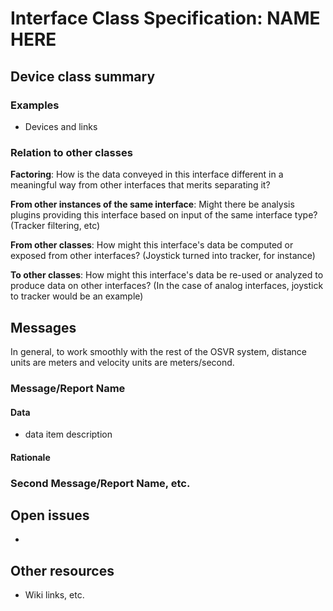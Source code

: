 # Interface Class Specification: NAME HERE

## Device class summary


### Examples
- Devices and links
	

### Relation to other classes
**Factoring**: How is the data conveyed in this interface different in a meaningful way from other interfaces that merits separating it?

**From other instances of the same interface**: Might there be analysis plugins providing this interface based on input of the same interface type? (Tracker filtering, etc)

**From other classes**: How might this interface's data be computed or exposed from other interfaces? (Joystick turned into tracker, for instance)

**To other classes**: How might this interface's data be re-used or analyzed to produce data on other interfaces? (In the case of analog interfaces, joystick to tracker would be an example)

## Messages
In general, to work smoothly with the rest of the OSVR system, distance units are meters and velocity units are meters/second.

### Message/Report Name
#### Data
- data item description

#### Rationale

### Second Message/Report Name, etc.

## Open issues

- 

## Other resources
- Wiki links, etc.